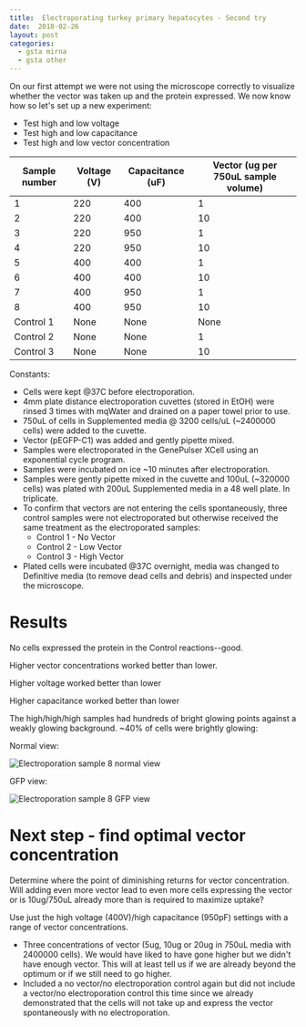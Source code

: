 ```yaml
---
title:  Electroporating turkey primary hepatocytes - Second try
date:  2018-02-26
layout: post
categories:
  - gsta mirna
  - gsta other
---
```

On our first attempt we were not using the microscope correctly to visualize whether the vector was taken up and the protein expressed. We now know how so let's set up a new experiment:
  * Test high and low voltage
  * Test high and low capacitance
  * Test high and low vector concentration

| Sample number | Voltage (V) | Capacitance (uF) | Vector (ug per 750uL sample volume) |
| ------------- | ----------- | ---------------- | ----------------------------------- |
| 1 | 220 | 400 | 1 |
| 2 | 220 | 400 | 10 |
| 3 | 220 | 950 | 1 |
| 4 | 220 | 950 | 10 |
| 5 | 400 | 400 | 1 |
| 6 | 400 | 400 | 10 |
| 7 | 400 | 950 | 1 |
| 8 | 400 | 950 | 10 |
| Control 1 | None | None | None |
| Control 2 | None | None | 1 |
| Control 3 | None | None | 10 |

Constants:
  * Cells were kept @37C before electroporation.
  * 4mm plate distance electroporation cuvettes (stored in EtOH) were rinsed 3 times with mqWater and drained on a paper towel prior to use.
  * 750uL of cells in Supplemented media @ 3200 cells/uL (~2400000 cells) were added to the cuvette.
  * Vector (pEGFP-C1) was added and gently pipette mixed.
  * Samples were electroporated in the GenePulser XCell using an exponential cycle program.
  * Samples were incubated on ice ~10 minutes after electroporation.
  * Samples were gently pipette mixed in the cuvette and 100uL (~320000 cells) was plated with 200uL Supplemented media in a 48 well plate. In triplicate.
  * To confirm that vectors are not entering the cells spontaneously, three control samples were not electroporated but otherwise received the same treatment as the electroporated samples:
    - Control 1 - No Vector
    - Control 2 - Low Vector
    - Control 3 - High Vector
  * Plated cells were incubated @37C overnight, media was changed to Definitive media (to remove dead cells and debris) and inspected under the microscope.

# Results

No cells expressed the protein in the Control reactions--good.

Higher vector concentrations worked better than lower.

Higher voltage worked better than lower

Higher capacitance worked better than lower

The high/high/high samples had hundreds of bright glowing points against a weakly glowing background. ~40% of cells were brightly glowing:

Normal view:

![Electroporation sample 8 normal view][image1]

GFP view:

![Electroporation sample 8 GFP view][image2]

# Next step - find optimal vector concentration

Determine where the point of diminishing returns for vector concentration. Will adding even more vector lead to even more cells expressing the vector or is 10ug/750uL already more than is required to maximize uptake?

Use just the high voltage (400V)/high capacitance (950pF) settings with a range of vector concentrations.

  * Three concentrations of vector (5ug, 10ug or 20ug in 750uL media with 2400000 cells). We would have liked to have gone higher but we didn't have enough vector. This will at least tell us if we are already beyond the optimum or if we still need to go higher.
  * Included a no vector/no electroporation control again but did not include a vector/no electroporation control this time since we already demonstrated that the cells will not take up and express the vector spontaneously with no electroporation.

[image1]: {{site.image_path}}Electroporation_Sample_8_normal_view.jpg
[image2]: {{site.image_path}}Electroporation_Sample_8_GFP_view.jpg
